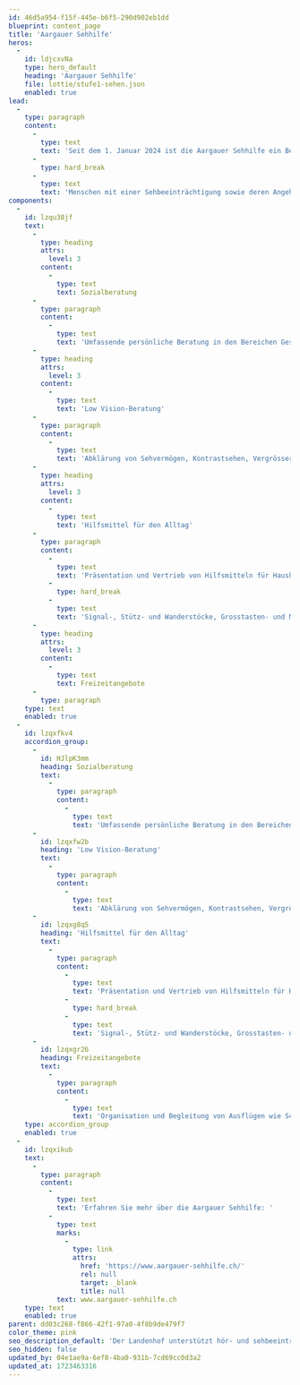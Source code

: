 ```yaml
---
id: 46d5a954-f15f-445e-b6f5-290d902eb1dd
blueprint: content_page
title: 'Aargauer Sehhilfe'
heros:
  -
    id: ldjcxvNa
    type: hero_default
    heading: 'Aargauer Sehhilfe'
    file: lottie/stufe1-sehen.json
    enabled: true
lead:
  -
    type: paragraph
    content:
      -
        type: text
        text: 'Seit dem 1. Januar 2024 ist die Aargauer Sehhilfe ein Bereich des Landenhofs. '
      -
        type: hard_break
      -
        type: text
        text: 'Menschen mit einer Sehbeeinträchtigung sowie deren Angehörige finden bei der Aargauer Sehhilfe folgende Angebote:'
components:
  -
    id: lzqu38jf
    text:
      -
        type: heading
        attrs:
          level: 3
        content:
          -
            type: text
            text: Sozialberatung
      -
        type: paragraph
        content:
          -
            type: text
            text: 'Umfassende persönliche Beratung in den Bereichen Gesundheit, Alltagsaktivitäten, Kommunikation, Beziehung, Mobilität, Arbeit, Sozialversicherungen, Finanzen, Wohnen und Freizeit, Vermitteln von Dienstleistungen und Angeboten wie beispielsweise Training für Orientierung und Mobilität sowie Lebenspraktische Fähigkeiten.'
      -
        type: heading
        attrs:
          level: 3
        content:
          -
            type: text
            text: 'Low Vision-Beratung'
      -
        type: paragraph
        content:
          -
            type: text
            text: 'Abklärung von Sehvermögen, Kontrastsehen, Vergrösserungsbedarf, Blendschutzbedarf und Lichtbedarf. Individuelles Ermitteln geeigneter optischer Hilfsmittel wie Lupenbrillen, Lupen, Bildschirmlesegeräte, Blendschutzgläser und Beleuchtung.'
      -
        type: heading
        attrs:
          level: 3
        content:
          -
            type: text
            text: 'Hilfsmittel für den Alltag'
      -
        type: paragraph
        content:
          -
            type: text
            text: 'Präsentation und Vertrieb von Hilfsmitteln für Haushalt, Alltag und Freizeit:'
          -
            type: hard_break
          -
            type: text
            text: 'Signal-, Stütz- und Wanderstöcke, Grosstasten- und Mobiltelefone, Uhren und Wecker, Küchen- und Personenwaage, Abspielgeräte für Hörbücher, Gesellschaftsspiele und vieles mehr.'
      -
        type: heading
        attrs:
          level: 3
        content:
          -
            type: text
            text: Freizeitangebote
      -
        type: paragraph
    type: text
    enabled: true
  -
    id: lzqxfkv4
    accordion_group:
      -
        id: HJlpK3mm
        heading: Sozialberatung
        text:
          -
            type: paragraph
            content:
              -
                type: text
                text: 'Umfassende persönliche Beratung in den Bereichen Gesundheit, Alltagsaktivitäten, Kommunikation, Beziehung, Mobilität, Arbeit, Sozialversicherungen, Finanzen, Wohnen und Freizeit, Vermitteln von Dienstleistungen und Angeboten wie beispielsweise Training für Orientierung und Mobilität sowie Lebenspraktische Fähigkeiten.'
      -
        id: lzqxfw2b
        heading: 'Low Vision-Beratung'
        text:
          -
            type: paragraph
            content:
              -
                type: text
                text: 'Abklärung von Sehvermögen, Kontrastsehen, Vergrösserungsbedarf, Blendschutzbedarf und Lichtbedarf. Individuelles Ermitteln geeigneter optischer Hilfsmittel wie Lupenbrillen, Lupen, Bildschirmlesegeräte, Blendschutzgläser und Beleuchtung.'
      -
        id: lzqxg8q5
        heading: 'Hilfsmittel für den Alltag'
        text:
          -
            type: paragraph
            content:
              -
                type: text
                text: 'Präsentation und Vertrieb von Hilfsmitteln für Haushalt, Alltag und Freizeit:'
              -
                type: hard_break
              -
                type: text
                text: 'Signal-, Stütz- und Wanderstöcke, Grosstasten- und Mobiltelefone, Uhren und Wecker, Küchen- und Personenwaage, Abspielgeräte für Hörbücher, Gesellschaftsspiele und vieles mehr.'
      -
        id: lzqxgr26
        heading: Freizeitangebote
        text:
          -
            type: paragraph
            content:
              -
                type: text
                text: 'Organisation und Begleitung von Ausflügen wie Schifffahrt, Lesung, Museumsbesuche.'
    type: accordion_group
    enabled: true
  -
    id: lzqxikub
    text:
      -
        type: paragraph
        content:
          -
            type: text
            text: 'Erfahren Sie mehr über die Aargauer Sehhilfe: '
          -
            type: text
            marks:
              -
                type: link
                attrs:
                  href: 'https://www.aargauer-sehhilfe.ch/'
                  rel: null
                  target: _blank
                  title: null
            text: www.aargauer-sehhilfe.ch
    type: text
    enabled: true
parent: dd03c268-f866-42f1-97a0-4f8b9de479f7
color_theme: pink
seo_description_default: 'Der Landenhof unterstützt hör- und sehbeeinträchtigte Kinder & Jugendliche in ihrem selbstbestimmten Leben durch Förderung ihrer Fähigkeiten & Entwicklung'
seo_hidden: false
updated_by: 04e1ae9a-6ef8-4ba0-931b-7cd69cc0d3a2
updated_at: 1723463316
---
```


